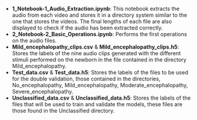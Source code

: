 * **1_Notebook-1_Audio_Extraction.ipynb**: This notebook extracts the audio from each video and stores it in a directory system similar to the one that stores the videos. The final lengths of each file are also displayed to check if the audio has been extracted correctly.
* **2_Notebook-2_Basic_Operations.ipynb**: Performs the first operations on the audio files.
* **Mild_encephalopathy_clips.csv** & **Mild_encephalopathy_clips.h5**: Stores the labels of the nine audio clips generated with the different stimuli performed on the newborn in the file contained in the directory Mild_encephalopathy.
* **Test_data.csv** & **Test_data.h5**: Stores the labels of the files to be used for the double validation, those contained in the directories, No_encephalopathy, Mild_encephalopathy, Moderate_encephalopathy, Severe_encephalopathy.
* **Unclassified_data.csv** & **Unclassified_data.h5**: Stores the labels of the files that will be used to train and validate the models, these files are those found in the Unclassified directory. 

